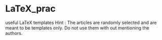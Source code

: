 # LaTeX_prac
useful LaTeX templates
Hint : The articles are randomly selected and are meant to be templates only. Do not use them with out mentioning the authors.
